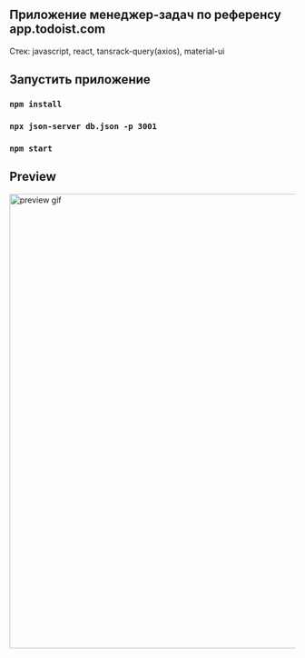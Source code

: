 ## Приложение менеджер-задач по референсу app.todoist.com

Стек: javascript, react, tansrack-query(axios), material-ui


## Запустить приложение

### `npm install`

### `npx json-server db.json -p 3001`

### `npm start`

## Preview

<img src="./public/readme-preview.gif" alt="preview gif" style='width: 800px'>
